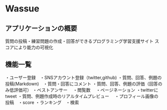 # Wassue
## アプリケーションの概要

質問の投稿・練習問題の作成・回答ができるプログラミング学習支援サイト スコアにより能力の可視化

## 機能一覧
・ユーザー登録　・SNSアカウント登録（twitter,github)
・質問、回答、例題の投稿(Markdown)　・質問・回答にコメント 
・質問、回答、例題の評価（回答のみ低評価可） 
・ベストアンサー　
・閲覧数　
・ページネーション 
・twitterにtweet 
・質問、例題作成時のリアルタイムプレビュー　
・プロフィール画像の投稿　・score ・ランキング　・検索　



